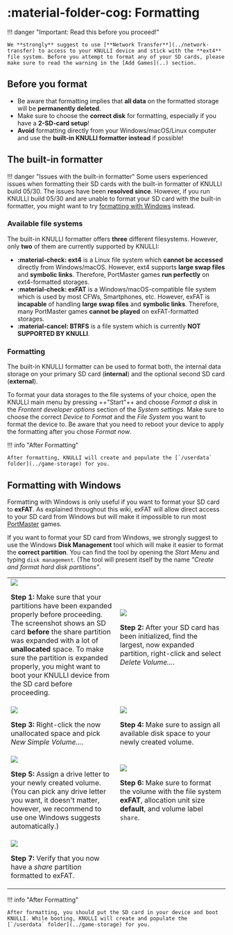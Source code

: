 # :material-folder-cog: Formatting

!!! danger "Important:  Read this before you proceed!"

    We **strongly** suggest to use [**Network Transfer**](../network-transfer) to access to your KNULLI device and stick with the **ext4** file system. Before you attempt to format any of your SD cards, please make sure to read the warning in the [Add Games](..) section.

## Before you format

* Be aware that formatting implies that **all data** on the formatted storage will be **permanently deleted**.
* Make sure to choose the **correct disk** for formatting, especially if you have a **2-SD-card setup**!
* **Avoid** formatting directly from your Windows/macOS/Linux computer and use the **built-in KNULLI formatter instead** if possible!

## The built-in formatter

!!! danger "Issues with the built-in formatter"
    Some users experienced issues when formatting their SD cards with the built-in formatter of KNULLI build 05/30. The issues have been **resolved since**. However, if you run KNULLI build 05/30 and are unable to format your SD card with the built-in formatter, you might want to try [formatting with Windows](#formatting-with-windows) instead.

### Available file systems

The built-in KNULLI formatter offers **three** different filesystems. However, only **two** of them are currently supported by KNULLI:

* **:material-check: ext4** is a Linux file system which **cannot be accessed** directly from Windows/macOS. However, ext4 supports **large swap files** and **symbolic links**. Therefore, PortMaster games **run perfectly** on ext4-formatted storages.
* **:material-check: exFAT** is a Windows/macOS-compatible file system which is used by most CFWs, Smartphones, etc. However, exFAT is **incapable** of handling **large swap files** and **symbolic links**. Therefore, many PortMaster games **cannot be played** on exFAT-formatted storages.
* **:material-cancel: BTRFS** is a file system which is currently **NOT SUPPORTED BY KNULLI**.

### Formatting

The built-in KNULLI formatter can be used to format both, the internal data storage on your primary SD card (**internal**) and the optional second SD card (**external**).

To format your data storages to the file systems of your choice, open the KNULLI main menu by pressing ++"Start"++ and choose *Format a disk* in the *Frontent developer options* section of the *System settings*. Make sure to choose the correct *Device to Format* and the *File System* you want to format the device to. Be aware that you need to reboot your device to apply the formatting after you chose *Format now*.

!!! info "After Formatting"

    After formatting, KNULLI will create and populate the [`/userdata` folder](../game-storage) for you.

## Formatting with Windows

Formatting with Windows is only useful if you want to format your SD card to **exFAT**. As explained throughout this wiki, exFAT will allow direct access to your SD card from Windows but will make it impossible to run most [PortMaster](../../../systems/portmaster) games.

If you want to format your SD card from Windows, we strongly suggest to use the Windows **Disk Management** tool which will make it easier to format the **correct partition**. You can find the tool by opening the *Start Menu* and typing `disk management`. (The tool will present itself by the name *"Create and format hard disk partitions"*.

<table>
	<tr>
		<td width="50%">
			<img src="/_inc/images/play/formatting/001-formatting-after-flashing-not-yet-expanded.png">
			<p><strong>Step 1: </strong>Make sure that your partitions have been expanded properly before proceeding. The screenshot shows an SD card <strong>before</strong> the share partition was expanded with a lot of <strong>unallocated</strong> space. To make sure the partition is expanded properly, you might want to boot your KNULLI device from the SD card before proceeding.</p>
		</td>
		<td width="50%">
			<img src="/_inc/images/play/formatting/002-formatting-delete-volume.png">
	    	<p><strong>Step 2: </strong>After your SD card has been initialized, find the largest, now expanded partition, right-click and select <em>Delete Volume...</em>.</p>
		</td>
	</tr>
	<tr>
		<td>
			<img src="/_inc/images/play/formatting/003-formatting-create-volume.png">
			<p><strong>Step 3: </strong>Right-click the now unallocated space and pick <em>New Simple Volume...</em>.</p>
		</td>
		<td>
			<img src="/_inc/images/play/formatting/004-formatting-create-volume-max-size.png">
			<p><strong>Step 4: </strong>Make sure to assign all available disk space to your newly created volume.</p>
		</td>
	</tr>
	<tr>
		<td>
			<img src="/_inc/images/play/formatting/005-formatting-create-volume-assign-drive-letter.png">
			<p><strong>Step 5: </strong>Assign a drive letter to your newly created volume. (You can pick any drive letter you want, it doesn't matter, however, we recommend to use one Windows suggests automatically.)</p>
		</td>
		<td>
			<img src="/_inc/images/play/formatting/006-formatting-create-volume-format-to-exfat.png">
			<p><strong>Step 6: </strong>Make sure to format the volume with the file system <strong>exFAT</strong>, allocation unit size <strong>default</strong>, and volume label <code>share</code>.</p>
		</td>
	</tr>
	<tr>
		<td>
			<img src="/_inc/images/play/formatting/007-formatting-formatted-to-exfat.png">
			<p><strong>Step 7: </strong>Verify that you now have a <em>share</em> partition formatted to exFAT.</p>
		</td>
		<td></td>
	</tr>
</table>

!!! info "After Formatting"

    After formatting, you should put the SD card in your device and boot KNULLI. While booting, KNULLI will create and populate the [`/userdata` folder](../game-storage) for you.
